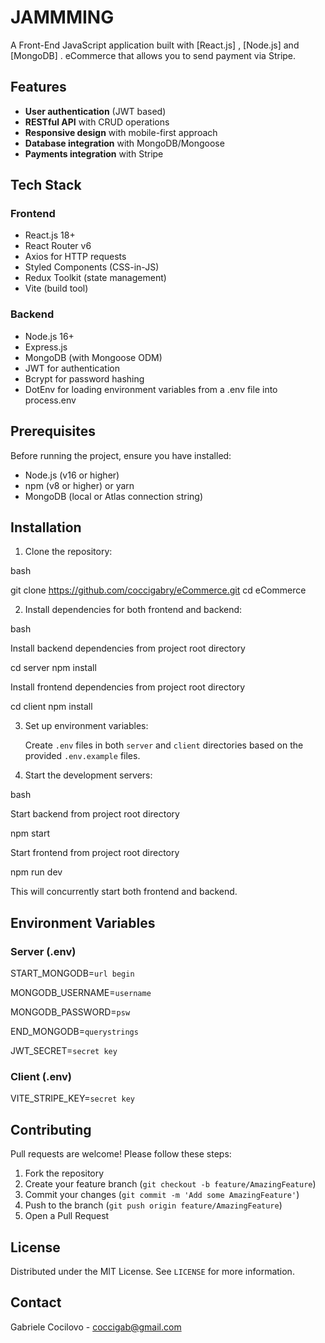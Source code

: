 # JAMMMING

A Front-End JavaScript application built with [React.js] , [Node.js] and [MongoDB] . 
eCommerce that allows you to send payment via Stripe.

## Features

- **User authentication** (JWT based)
- **RESTful API** with CRUD operations
- **Responsive design** with mobile-first approach
- **Database integration** with MongoDB/Mongoose
- **Payments integration** with Stripe

## Tech Stack

### Frontend
- React.js 18+
- React Router v6
- Axios for HTTP requests
- Styled Components (CSS-in-JS)
- Redux Toolkit (state management)
- Vite (build tool)

### Backend
- Node.js 16+
- Express.js
- MongoDB (with Mongoose ODM)
- JWT for authentication
- Bcrypt for password hashing
- DotEnv for loading environment variables from a .env file into process.env

## Prerequisites

Before running the project, ensure you have installed:
- Node.js (v16 or higher)
- npm (v8 or higher) or yarn
- MongoDB (local or Atlas connection string)

## Installation

1. Clone the repository:

bash   

git clone https://github.com/coccigabry/eCommerce.git   cd eCommerce
 
2. Install dependencies for both frontend and backend:

bash

Install backend dependencies from project root directory 

   cd server   npm install

Install frontend dependencies from project root directory 

   cd client   npm install   

3. Set up environment variables:

   Create `.env` files in both `server` and `client` directories based on the provided `.env.example` files.

4. Start the development servers:

bash

Start backend from project root directory 

   npm start

Start frontend from project root directory 

   npm run dev  

This will concurrently start both frontend and backend.

## Environment Variables

### Server (.env)
START_MONGODB=`url begin`

MONGODB_USERNAME=`username`

MONGODB_PASSWORD=`psw`

END_MONGODB=`querystrings`

JWT_SECRET=`secret key`

### Client (.env)
VITE_STRIPE_KEY=`secret key`

## Contributing

Pull requests are welcome! Please follow these steps:
1. Fork the repository
2. Create your feature branch (`git checkout -b feature/AmazingFeature`)
3. Commit your changes (`git commit -m 'Add some AmazingFeature'`)
4. Push to the branch (`git push origin feature/AmazingFeature`)
5. Open a Pull Request

## License

Distributed under the MIT License. See `LICENSE` for more information.

## Contact

Gabriele Cocilovo - coccigab@gmail.com  